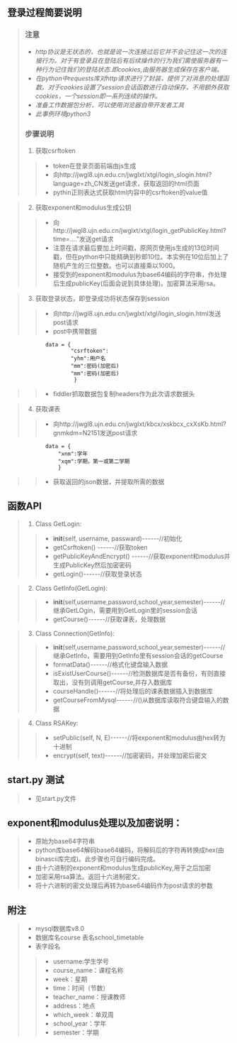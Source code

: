 

## 登录过程简要说明

>### 注意
>* *http协议是无状态的，也就是说一次连接过后它并不会记住这一次的连接行为。对于有登录且在登陆后有后续操作的行为我们需使服务器有一种行为记住我们的登陆状态.即cookies,由服务器生成保存在客户端。*
>* *在python中requests库对http请求进行了封装，提供了对消息的处理函数。对于cookies设置了session会话函数进行自动保存，不用额外获取cookies，一个session即一系列连续的操作。*
>* *准备工作数据包分析，可以使用浏览器自带开发者工具*
>* *此事例环境python3*
>### 步骤说明
> 1. 获取csrftoken
>>* token在登录页面前端由js生成
>>* 向http://jwgl8.ujn.edu.cn/jwglxt/xtgl/login_slogin.html?language=zh_CN发送get请求，获取返回的html页面
>>* pythin正则表达式获取html内容中的csrftoken的value值

> 2. 获取exponent和modulus生成公钥
>>* 向http://jwgl8.ujn.edu.cn/jwglxt/xtgl/login_getPublicKey.html?time=...."发送get请求
>>* 注意在请求最后要加上时间戳，原网页使用js生成的13位时间戳，但在python中只能精确到秒即10位。本实例在10位后加上了随机产生的三位整数。也可以直接乘以1000。
>>* 接受到的exponent和modulus为base64编码的字符串，作处理后生成publicKey(后面会说到具体处理)。加密算法采用rsa。

> 3. 获取登录状态，即登录成功将状态保存到session
>>* 向http://jwgl8.ujn.edu.cn/jwglxt/xtgl/login_slogin.html发送post请求
>>* post中携带数据

                data = {
                        "csrftoken":
                        "yhm":用户名
                        "mm":密码(加密后)
                        "mm":密码(加密后)
                         }

>>* fiddler抓取数据包复制headers作为此次请求数据头

> 4. 获取课表
>>* 向http://jwgl8.ujn.edu.cn/jwglxt/kbcx/xskbcx_cxXsKb.html?gnmkdm=N2151发送post请求

                data = {
                    "xnm":学年
                    "xqm":学期，第一或第二学期         
                    }
>>* 获取返回的json数据，并提取所需的数据

## 函数API

> 1. Class GetLogin:
>>* __init__(self, username, passward)------//初始化
>>* getCsrftoken()    ------//获取token
>>* getPublicKeyAndEncrypt() ------//获取exponent和modulus并生成PublicKey然后加密密码
>>* getLogin()------//获取登录状态

> 2. Class GetInfo(GetLogin):
>>* __init__(self,username,password,school_year,semester)------//继承GetLOgin，需要用到GetLogin里的session会话
>>* getCourse()------//获取课表，处理数据

> 3. Class Connection(GetInfo):
>>* __init__(self,username,password,school_year,semester)------//继承GetInfo，需要用到GetInfo里有session会话的getCourse
>>* formatData()------//格式化键盘输入数据
>>* isExistUserCourse()------//检测数据库是否有备份，有则直接取出，没有则调用getCourse,并存入数据库
>>* courseHandle()------//将处理后的课表数据插入到数据库
>>* getCourseFromMysql------//()从数据库读取符合键盘输入的数据

> 4. Class RSAKey:
>>* setPublic(self, N, E)------//将exponent和modulus由hex转为十进制 
>>* encrypt(self, text)------//加密密码，并处理加密后密文

## start.py 测试
>* 见start.py文件

## exponent和modulus处理以及加密说明：
>* 原始为base64字符串
>* python库base64解码base64编码，将解码后的字符再转换成hex(由binascii库完成)。此步骤也可自行编码完成。
>* 由十六进制的exponent和modulus生成publicKey,用于之后加密
>* 加密采用rsa算法。返回十六进制密文。
>* 将十六进制的密文处理后再转为base64编码作为post请求的参数

## 附注
>* mysql数据库v8.0 
>* 数据库名course 表名school_timetable
>* 表字段名
>>* username:学生学号
>>* course_name：课程名称
>>* week：星期
>>* time：时间（节数）
>>* teacher_name：授课教师
>>* address：地点
>>* which_week：单双周
>>* school_year：学年
>>* semester：学期

    

    

